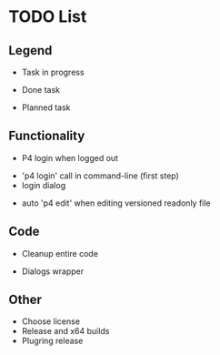 TODO List
=========

Legend
------
* Task in progress
+ Done task
- Planned task

Functionality
-------------
* P4 login when logged out
 - 'p4 login' call in command-line (first step)
 - login dialog
* auto 'p4 edit' when editing versioned readonly file

Code
----
* Cleanup entire code
- Dialogs wrapper

Other
-----
- Choose license
- Release and x64 builds
- Plugring release

